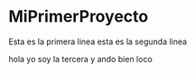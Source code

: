# MiPrimerProyecto
Esta es la primera linea
esta es la segunda linea

hola yo soy la tercera y ando bien loco 
